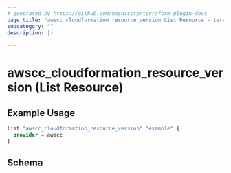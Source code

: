 ```yaml
---
# generated by https://github.com/hashicorp/terraform-plugin-docs
page_title: "awscc_cloudformation_resource_version List Resource - terraform-provider-awscc"
subcategory: ""
description: |-
  
---
```


# awscc_cloudformation_resource_version (List Resource)



## Example Usage

```terraform
list "awscc_cloudformation_resource_version" "example" {
  provider = awscc
}
```

<!-- schema generated by tfplugindocs -->
## Schema
